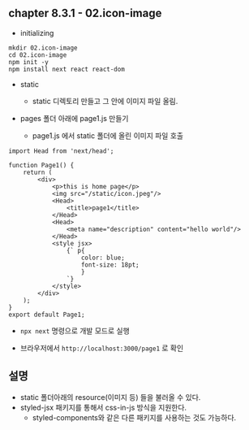 ## chapter 8.3.1 - 02.icon-image

* initializing
```
mkdir 02.icon-image 
cd 02.icon-image
npm init -y
npm install next react react-dom
```

* static
  * static 디렉토리 만들고 그 안에 이미지 파일 올림.

* pages 폴더 아래에 page1.js 만들기
  * page1.js 에서 static 폴더에 올린 이미지 파일 호출

```
import Head from 'next/head';

function Page1() {
    return (
        <div>
            <p>this is home page</p>
            <img src="/static/icon.jpeg"/>
            <Head>
                <title>page1</title>
            </Head>
            <Head>
                <meta name="description" content="hello world"/>
            </Head>
            <style jsx>
                {` p{
                    color: blue;
                    font-size: 18pt; 
                    }
                `}
            </style>
        </div>
    );
}
export default Page1;
```

* `npx next` 명령으로 개발 모드로 실행
  
* 브라우저에서 `http://localhost:3000/page1` 로 확인

## 설명
* static 폴더아래의 resource(이미지 등) 들을 불러올 수 있다.
* styled-jsx 패키지를 통해서 css-in-js 방식을 지원한다.
  * styled-components와 같은 다른 패키지를 사용하는 것도 가능하다.
